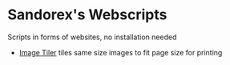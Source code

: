 # Sandorex's Webscripts

Scripts in forms of websites, no installation needed

- [Image Tiler](image-tiler.html) tiles same size images to fit page size for
  printing
